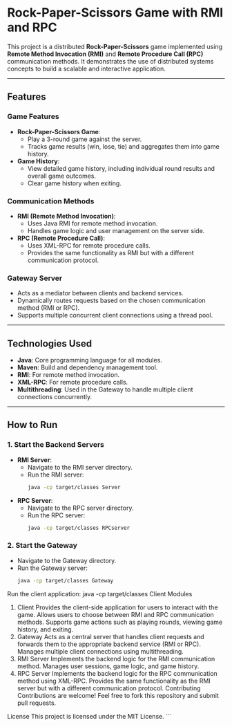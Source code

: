 # Rock-Paper-Scissors Game with RMI and RPC

This project is a distributed **Rock-Paper-Scissors** game implemented using **Remote Method Invocation (RMI)** and **Remote Procedure Call (RPC)** communication methods. It demonstrates the use of distributed systems concepts to build a scalable and interactive application.

---

## **Features**

### **Game Features**
- **Rock-Paper-Scissors Game**:
  - Play a 3-round game against the server.
  - Tracks game results (win, lose, tie) and aggregates them into game history.
- **Game History**:
  - View detailed game history, including individual round results and overall game outcomes.
  - Clear game history when exiting.

### **Communication Methods**
- **RMI (Remote Method Invocation)**:
  - Uses Java RMI for remote method invocation.
  - Handles game logic and user management on the server side.
- **RPC (Remote Procedure Call)**:
  - Uses XML-RPC for remote procedure calls.
  - Provides the same functionality as RMI but with a different communication protocol.

### **Gateway Server**
- Acts as a mediator between clients and backend services.
- Dynamically routes requests based on the chosen communication method (RMI or RPC).
- Supports multiple concurrent client connections using a thread pool.

---

## **Technologies Used**
- **Java**: Core programming language for all modules.
- **Maven**: Build and dependency management tool.
- **RMI**: For remote method invocation.
- **XML-RPC**: For remote procedure calls.
- **Multithreading**: Used in the Gateway to handle multiple client connections concurrently.

---

## **How to Run**

### **1. Start the Backend Servers**
- **RMI Server**:
  - Navigate to the RMI server directory.
  - Run the RMI server:
    ```sh
    java -cp target/classes Server
    ```
- **RPC Server**:
  - Navigate to the RPC server directory.
  - Run the RPC server:
    ```sh
    java -cp target/classes RPCserver
    ```

### **2. Start the Gateway**
- Navigate to the Gateway directory.
- Run the Gateway server:
  ```sh
  java -cp target/classes Gateway

Run the client application:
java -cp target/classes Client
Modules
1. Client
Provides the client-side application for users to interact with the game.
Allows users to choose between RMI and RPC communication methods.
Supports game actions such as playing rounds, viewing game history, and exiting.
2. Gateway
Acts as a central server that handles client requests and forwards them to the appropriate backend service (RMI or RPC).
Manages multiple client connections using multithreading.
3. RMI Server
Implements the backend logic for the RMI communication method.
Manages user sessions, game logic, and game history.
4. RPC Server
Implements the backend logic for the RPC communication method using XML-RPC.
Provides the same functionality as the RMI server but with a different communication protocol.
Contributing
Contributions are welcome! Feel free to fork this repository and submit pull requests.

License
This project is licensed under the MIT License. ```
